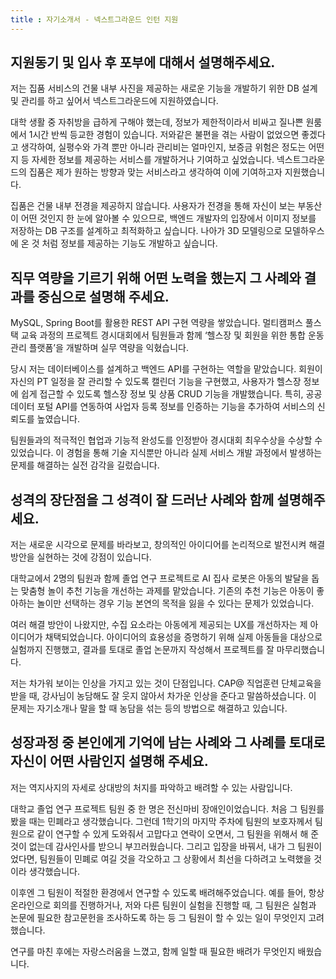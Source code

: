 ```yaml
---
title : 자기소개서 - 넥스트그라운드 인턴 지원
---
```


## 지원동기 및 입사 후 포부에 대해서 설명해주세요.
저는 집품 서비스의 건물 내부 사진을 제공하는 새로운 기능을 개발하기 위한 DB 설계 및 관리를 하고 싶어서 넥스트그라운드에 지원하였습니다.

대학 생활 중 자취방을 급하게 구해야 했는데, 정보가 제한적이라서 비싸고 질나쁜 원룸에서 1시간 반씩 등교한 경험이 있습니다. 저와같은 불편을 겪는 사람이 없었으면 좋겠다고 생각하여, 실평수와 가격 뿐만 아니라 관리비는 얼마인지, 보증금 위험은 정도는 어떤 지 등 자세한 정보를 제공하는 서비스를 개발하거나 기여하고 싶었습니다. 넥스트그라운드의 집품은 제가 원하는 방향과 맞는 서비스라고 생각하여 이에 기여하고자 지원했습니다.

집품은 건물 내부 전경을 제공하지 않습니다. 사용자가 전경을 통해 자신이 보는 부동산이 어떤 것인지 한 눈에 알아볼 수 있으므로, 백엔드 개발자의 입장에서 이미지 정보를 저장하는 DB 구조를 설계하고 최적화하고 싶습니다. 나아가 3D 모델링으로 모델하우스에 온 것 처럼 정보를 제공하는 기능도 개발하고 싶습니다.

## 직무 역량을 기르기 위해 어떤 노력을 했는지 그 사례와 결과를 중심으로 설명해 주세요.
MySQL, Spring Boot를 활용한 REST API 구현 역량을 쌓았습니다. 멀티캠퍼스 풀스택 교육 과정의 프로젝트 경시대회에서 팀원들과 함께 ‘헬스장 및 회원을 위한 통합 운동 관리 플랫폼’을 개발하며 실무 역량을 익혔습니다.

당시 저는 데이터베이스를 설계하고 백엔드 API를 구현하는 역할을 맡았습니다. 회원이 자신의 PT 일정을 잘 관리할 수 있도록 캘린더 기능을 구현했고, 사용자가 헬스장 정보에 쉽게 접근할 수 있도록 헬스장 정보 및 상품 CRUD 기능을 개발했습니다. 특히, 공공데이터 포털 API를 연동하여 사업자 등록 정보를 인증하는 기능을 추가하여 서비스의 신뢰도를 높였습니다.

팀원들과의 적극적인 협업과 기능적 완성도를 인정받아 경시대회 최우수상을 수상할 수 있었습니다. 이 경험을 통해 기술 지식뿐만 아니라 실제 서비스 개발 과정에서 발생하는 문제를 해결하는 실전 감각을 길렀습니다.

## 성격의 장단점을 그 성격이 잘 드러난 사례와 함께 설명해주세요.
저는 새로운 시각으로 문제를 바라보고, 창의적인 아이디어를 논리적으로 발전시켜 해결방안을 실현하는 것에 강점이 있습니다.

대학교에서 2명의 팀원과 함께 졸업 연구 프로젝트로 AI 집사 로봇은 아동의 발달을 돕는 맞춤형 놀이 추천 기능을 개선하는 과제를 맡았습니다. 기존의 추천 기능은 아동이 좋아하는 놀이만 선택하는 경우 기능 본연의 목적을 잃을 수 있다는 문제가 있었습니다.

여러 해결 방안이 나왔지만, 수집 요소라는 아동에게 제공되는 UX를 개선하자는 제 아이디어가 채택되었습니다. 아이디어의 효용성을 증명하기 위해 실제 아동들을 대상으로 실험까지 진행했고, 결과를 토대로 졸업 논문까지 작성해서 프로젝트를 잘 마무리했습니다.

저는 차가워 보이는 인상을 가지고 있는 것이 단점입니다. CAP@ 직업훈련 단체교육을 받을 때, 강사님이 농담해도 잘 웃지 않아서 차가운 인상을 준다고 말씀하셨습니다. 이 문제는 자기소개나 말을 할 때 농담을 섞는 등의 방법으로 해결하고 있습니다.

## 성장과정 중 본인에게 기억에 남는 사례와 그 사례를 토대로 자신이 어떤 사람인지 설명해 주세요.

저는 역지사지의 자세로 상대방의 처지를 파악하고 배려할 수 있는 사람입니다.

대학교 졸업 연구 프로젝트 팀원 중 한 명은 전신마비 장애인이었습니다. 처음 그 팀원를 봤을 때는 민폐라고 생각했습니다. 그런데 1학기의 마지막 주차에 팀원의 보호자께서 팀원으로 같이 연구할 수 있게 도와줘서 고맙다고 연락이 오면서, 그 팀원을 위해서 해 준 것이 없는데 감사인사를 받으니 부끄러웠습니다. 그리고 입장을 바꿔서, 내가 그 팀원이었다면, 팀원들이 민폐로 여길 것을 각오하고 그 상황에서 최선을 다하려고 노력했을 것이라 생각했습니다.

이후엔 그 팀원이 적절한 환경에서 연구할 수 있도록 배려해주었습니다. 예를 들어, 항상 온라인으로 회의를 진행하거나, 저와 다른 팀원이 실험을 진행할 때, 그 팀원은 실험과 논문에 필요한 참고문헌을 조사하도록 하는 등 그 팀원이 할 수 있는 일이 무엇인지 고려했습니다.

연구를 마친 후에는 자랑스러움을 느꼈고, 함께 일할 때 필요한 배려가 무엇인지 배웠습니다.